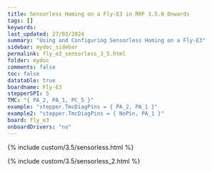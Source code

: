 ```yaml
---
title: Sensorless Homing on a Fly-E3 in RRF 3.5.0 Onwards
tags: []
keywords: 
last_updated: 27/03/2024
summary: "Using and Configuring Sensorless Homing on a Fly-E3"
sidebar: mydoc_sidebar
permalink: fly_e3_sensorless_3_5.html
folder: mydoc
comments: false
toc: false
datatable: true
boardname: Fly-E3
stepperSPI: 5
TMC: "{ PA_2, PA_1, PC_5 }"
example: "stepper.TmcDiagPins = { PA_2, PA_1 }"
example2: "stepper.TmcDiagPins = { NoPin, PA_1 }"
board: fly_e3
onboardDrivers: "no"
---
```


{% include custom/3.5/sensorless.html %}

{% include custom/3.5/sensorless_2.html %}
